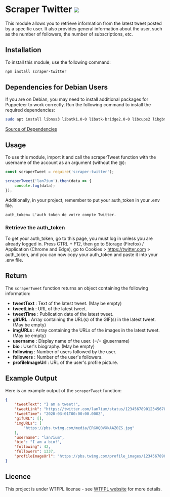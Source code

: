 # Scraper Twitter <img src="http://www.wtfpl.net/wp-content/uploads/2012/12/wtfpl-badge-2.png">

This module allows you to retrieve information from the latest tweet posted by a specific user. It also provides general information about the user, such as the number of followers, the number of subscriptions, etc.

## Installation

To install this module, use the following command:

```bash
npm install scraper-twitter
```

## Dependencies for Debian Users

If you are on Debian, you may need to install additional packages for Puppeteer to work correctly. Run the following command to install the required dependencies:

```bash
sudo apt install libnss3 libatk1.0-0 libatk-bridge2.0-0 libcups2 libgbm1 libasound2 libpangocairo-1.0-0 libxss1 libgtk-3-0
```

[Source of Dependencies](https://gist.github.com/tavinus/7effd4b3dac87cb4366e3767679a192f)

## Usage

To use this module, import it and call the scraperTweet function with the username of the account as an argument (without the @):

```javascript
const scraperTweet = require('scraper-twitter');

scraperTweet('lan7ium').then(data => {
    console.log(data);
});
```

Additionally, in your project, remember to put your auth_token in your .env file.

```
auth_token= L'auth token de votre compte Twitter.
```
### Retrieve the auth_token

To get your auth_token, go to this page, you must log in unless you are already logged in. Press CTRL + F12, then go to Storage (Firefox) / Application (Chrome and Edge), go to Cookies > https://twitter.com > auth_token, and you can now copy your auth_token and paste it into your .env file.

## Return

The `scraperTweet` function returns an object containing the following information:


- **tweetText** : Text of the latest tweet. (May be empty)
- **tweetLink** : URL of the latest tweet.
- **tweetTime** : Publication date of the latest tweet.
- **gifURL** : Array containing the URL(s) of the GIF(s) in the latest tweet. (May be empty)
- **imgURLs** : Array containing the URLs of the images in the latest tweet. (May be empty)
- **username** : Display name of the user. (=/= @username)
- **bio** : User's biography. (May be empty)
- **following** : Number of users followed by the user.
- **followers** : Number of the user's followers.
- **profileImageUrl** : URL of the user's profile picture.

## Example Output

Here is an example output of the `scraperTweet` function:

```json
{
    "tweetText": "I am a tweet!",
    "tweetLink": "https://twitter.com/lan7ium/status/1234567890123456789",
    "tweetTime": "2020-03-01T00:00:00.000Z",
    "gifURL": [],
    "imgURLs": [
        "https://pbs.twimg.com/media/ERG0Q0VXkAAZ0ZS.jpg"
    ],
    "username": "lan7ium",
    "bio": "I am a bio!",
    "following": 42,
    "followers": 1337,
    "profileImageUrl": "https://pbs.twimg.com/profile_images/1234567890123456789/abcdefghijklmnopqrstuvwxyz1234567890"
}
```

## Licence

This project is under WTFPL license - see [WTFPL website](http://www.wtfpl.net/) for more details.